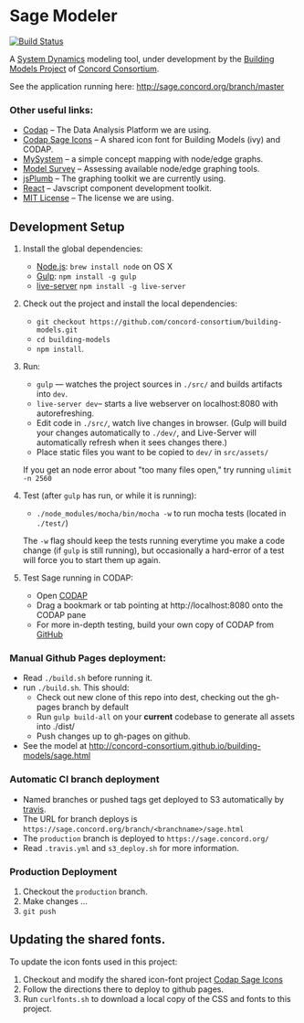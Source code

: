 # Sage Modeler

[![Build Status](https://travis-ci.org/concord-consortium/building-models.svg?branch=master)](https://travis-ci.org/concord-consortium/building-models)

A [System Dynamics](https://en.wikipedia.org/wiki/System_dynamics) modeling tool, under development
by the [Building Models Project](https://concord.org/projects/building-models) of [Concord Consortium](http://concord.org/).

See the application running here: http://sage.concord.org/branch/master


### Other useful links:
* [Codap](https://github.com/concord-consortium/codap) – The Data Analysis Platform
we are using.
* [Codap Sage Icons](https://github.com/concord-consortium/codap-ivy-icons) – A shared icon font for Building Models (ivy) and CODAP.
* [MySystem](https://github.com/concord-consortium/mysystem_sc) – a simple concept mapping with node/edge graphs.
* [Model Survey](http://concord-consortium.github.io/model-survey/) – Assessing available node/edge graphing tools.
* [jsPlumb](https://jsplumbtoolkit.com/) – The graphing toolkit we are currently using.
* [React](http://facebook.github.io/react/) – Javscript component development toolkit.
* [MIT License](LICENSE) – The license we are using.

## Development Setup

1. Install the global dependencies:
    * [Node.js](http://nodejs.org): `brew install node` on OS X
    * [Gulp](http://gulpjs.com/): `npm install -g gulp`
    * [live-server](https://www.npmjs.com/package/live-server) `npm install -g live-server`

2. Check out the project and install the local dependencies:
    * `git checkout https://github.com/concord-consortium/building-models.git`
    * `cd building-models`
    * `npm install`.

3. Run:
    * `gulp` — watches the project sources in `./src/` and builds artifacts into `dev`.
    * `live-server dev`– starts a live webserver on localhost:8080 with autorefreshing.
    * Edit code in `./src/`, watch live changes in browser. (Gulp will build your changes automatically to `./dev/`, and Live-Server will automatically refresh when it sees changes there.)
    * Place static files you want to be copied to `dev/` in `src/assets/`

    If you get an node error about "too many files open," try running `ulimit -n 2560`

4. Test (after `gulp` has run, or while it is running):
    * `./node_modules/mocha/bin/mocha -w` to run mocha tests (located in `./test/`)

    The `-w` flag should keep the tests running everytime you make a code change (if `gulp` is still running), but occasionally a hard-error of a test will force you to start them up again.

5. Test Sage running in CODAP:
    * Open [CODAP](http://codap.concord.org/releases/latest/static/dg/en/cert/index.html)
    * Drag a bookmark or tab pointing at http://localhost:8080 onto the CODAP pane
    * For more in-depth testing, build your own copy of CODAP from [GitHub](https://github.com/concord-consortium/codap)


### Manual Github Pages deployment:
* Read `./build.sh` before running it.
* run `./build.sh`. This should:
    * Check out new clone of this repo into dest, checking out the gh-pages branch by default
    * Run `gulp build-all` on your **current** codebase to generate all assets into ./dist/
    * Push changes up to gh-pages on github.
* See the model at http://concord-consortium.github.io/building-models/sage.html

### Automatic CI branch deployment
* Named branches or pushed tags get deployed to S3 automatically by [travis](https://travis-ci.org/concord-consortium/building-models).
* The URL for branch deploys is `https://sage.concord.org/branch/<branchname>/sage.html`
* The `production` branch is deployed to `https://sage.concord.org/`
* Read `.travis.yml` and `s3_deploy.sh` for more information.

### Production Deployment
1. Checkout the `production` branch.
1. Make changes …
1. `git push`


## Updating the shared fonts.

To update the icon fonts used in this project:

1. Checkout and modify the shared icon-font project [Codap Sage Icons](https://github.com/concord-consortium/codap-ivy-icons)
2. Follow the directions there to deploy to github pages.
3. Run `curlfonts.sh` to download a local copy of the CSS and fonts to this project.
